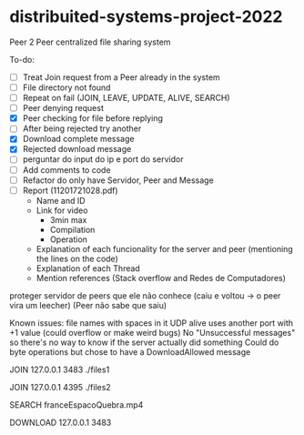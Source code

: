 # distribuited-systems-project-2022
Peer 2 Peer centralized file sharing system


To-do:
- [ ] Treat Join request from a Peer already in the system
- [ ] File directory not found
- [ ] Repeat on fail (JOIN, LEAVE, UPDATE, ALIVE, SEARCH)
- [ ] Peer denying request
- [x] Peer checking for file before replying
- [ ] After being rejected try another
- [x] Download complete message
- [x] Rejected download message
- [ ] perguntar do input do ip e port do servidor
- [ ] Add comments to code
- [ ] Refactor do only have Servidor, Peer and Message
- [ ] Report (11201721028.pdf)
	- Name and ID
	- Link for video
		- 3min max
		- Compilation
		- Operation
	- Explanation of each funcionality for the server and peer (mentioning the lines on the code)
	- Explanation of each Thread
	- Mention references (Stack overflow and Redes de Computadores)

proteger servidor de peers que ele não conhece (caiu e voltou -> o peer vira um leecher)
(Peer não sabe que saiu)

Known issues:
	file names with spaces in it
	UDP alive uses another port with +1 value (could overflow or make weird bugs)
	No "Unsuccessful messages" so there's no way to know if the server actually did something
	Could do byte operations but chose to have a DownloadAllowed message

JOIN 127.0.0.1 3483 ./files1

JOIN 127.0.0.1 4395 ./files2

SEARCH franceEspacoQuebra.mp4

DOWNLOAD 127.0.0.1 3483
